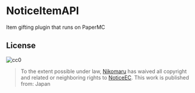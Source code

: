 # NoticeItemAPI

Item gifting plugin that runs on PaperMC

## License

![cc0](http://i.creativecommons.org/p/zero/1.0/88x31.png)
>To the extent possible under law,
[Nikomaru](https://github.com/Nlkomaru/)
has waived all copyright and related or neighboring rights to
<span property="dct:title">[NoticeEC](https://github.com/Nlkomaru/NoticeEC)</span>.
This work is published from: Japan
